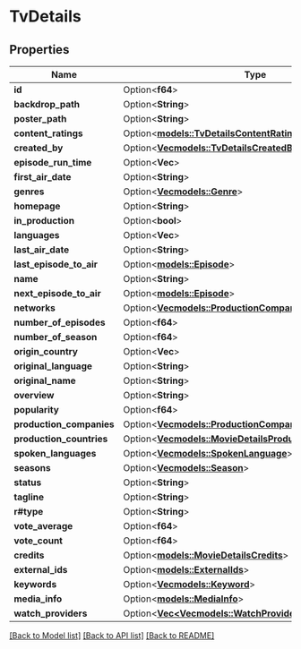 # TvDetails

## Properties

Name | Type | Description | Notes
------------ | ------------- | ------------- | -------------
**id** | Option<**f64**> |  | [optional]
**backdrop_path** | Option<**String**> |  | [optional]
**poster_path** | Option<**String**> |  | [optional]
**content_ratings** | Option<[**models::TvDetailsContentRatings**](TvDetails_contentRatings.md)> |  | [optional]
**created_by** | Option<[**Vec<models::TvDetailsCreatedByInner>**](TvDetails_createdBy_inner.md)> |  | [optional]
**episode_run_time** | Option<**Vec<f64>**> |  | [optional]
**first_air_date** | Option<**String**> |  | [optional]
**genres** | Option<[**Vec<models::Genre>**](Genre.md)> |  | [optional]
**homepage** | Option<**String**> |  | [optional]
**in_production** | Option<**bool**> |  | [optional]
**languages** | Option<**Vec<String>**> |  | [optional]
**last_air_date** | Option<**String**> |  | [optional]
**last_episode_to_air** | Option<[**models::Episode**](Episode.md)> |  | [optional]
**name** | Option<**String**> |  | [optional]
**next_episode_to_air** | Option<[**models::Episode**](Episode.md)> |  | [optional]
**networks** | Option<[**Vec<models::ProductionCompany>**](ProductionCompany.md)> |  | [optional]
**number_of_episodes** | Option<**f64**> |  | [optional]
**number_of_season** | Option<**f64**> |  | [optional]
**origin_country** | Option<**Vec<String>**> |  | [optional]
**original_language** | Option<**String**> |  | [optional]
**original_name** | Option<**String**> |  | [optional]
**overview** | Option<**String**> |  | [optional]
**popularity** | Option<**f64**> |  | [optional]
**production_companies** | Option<[**Vec<models::ProductionCompany>**](ProductionCompany.md)> |  | [optional]
**production_countries** | Option<[**Vec<models::MovieDetailsProductionCountriesInner>**](MovieDetails_productionCountries_inner.md)> |  | [optional]
**spoken_languages** | Option<[**Vec<models::SpokenLanguage>**](SpokenLanguage.md)> |  | [optional]
**seasons** | Option<[**Vec<models::Season>**](Season.md)> |  | [optional]
**status** | Option<**String**> |  | [optional]
**tagline** | Option<**String**> |  | [optional]
**r#type** | Option<**String**> |  | [optional]
**vote_average** | Option<**f64**> |  | [optional]
**vote_count** | Option<**f64**> |  | [optional]
**credits** | Option<[**models::MovieDetailsCredits**](MovieDetails_credits.md)> |  | [optional]
**external_ids** | Option<[**models::ExternalIds**](ExternalIds.md)> |  | [optional]
**keywords** | Option<[**Vec<models::Keyword>**](Keyword.md)> |  | [optional]
**media_info** | Option<[**models::MediaInfo**](MediaInfo.md)> |  | [optional]
**watch_providers** | Option<[**Vec<Vec<models::WatchProvidersInner>>**](Vec.md)> |  | [optional]

[[Back to Model list]](../README.md#documentation-for-models) [[Back to API list]](../README.md#documentation-for-api-endpoints) [[Back to README]](../README.md)


